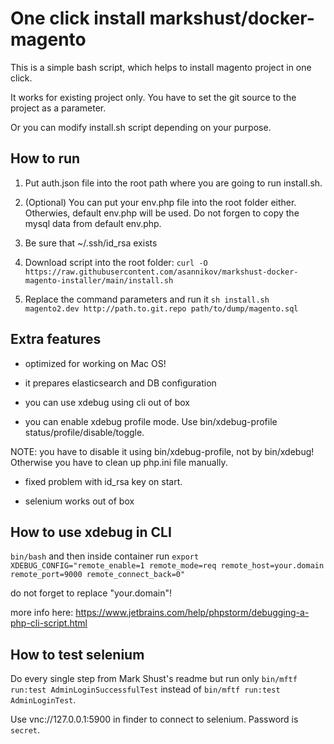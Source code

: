 # One click install markshust/docker-magento 


This is a simple bash script, which helps to install magento project in one click.

It works for existing project only. You have to set the git source to the project as a parameter.

Or you can modify install.sh script depending on your purpose.

## How to run

1. Put auth.json file into the root path where you are going to run install.sh.

2. (Optional) You can put your env.php file into the root folder either. Otherwies, default env.php will be used. Do not forgen to copy the mysql data from default env.php.

3. Be sure that ~/.ssh/id_rsa exists

4. Download script into the root folder: `curl -O https://raw.githubusercontent.com/asannikov/markshust-docker-magento-installer/main/install.sh`

5. Replace the command parameters and run it `sh install.sh magento2.dev http://path.to.git.repo path/to/dump/magento.sql`

## Extra features
- optimized for working on Mac OS!

- it prepares elasticsearch and DB configuration

- you can use xdebug using cli out of box

- you can enable xdebug profile mode. Use bin/xdebug-profile status/profile/disable/toggle. 

NOTE: you have to disable it using bin/xdebug-profile, not by bin/xdebug! Otherwise you have to clean up php.ini file manually.

- fixed problem with id_rsa key on start.

- selenium works out of box

## How to use xdebug in CLI

`bin/bash` and then inside container run `export XDEBUG_CONFIG="remote_enable=1 remote_mode=req remote_host=your.domain remote_port=9000 remote_connect_back=0"`

do not forget to replace "your.domain"!

more info here: https://www.jetbrains.com/help/phpstorm/debugging-a-php-cli-script.html

## How to test selenium

Do every single step from Mark Shust's readme but run only `bin/mftf run:test AdminLoginSuccessfulTest` instead of `bin/mftf run:test AdminLoginTest`.

Use vnc://127.0.0.1:5900 in finder to connect to selenium. Password is `secret`.